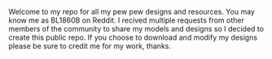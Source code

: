 Welcome to my repo for all my pew pew designs and resources.
You may know me as BL1860B on Reddit.
I recived multiple requests from other members of the community to share my models and designs so I decided to create this public repo.
If you choose to download and modify my designs please be sure to credit me for my work, thanks.

